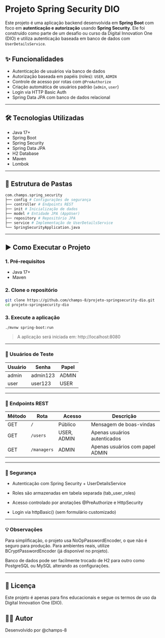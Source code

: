 # Projeto Spring Security DIO

Este projeto é uma aplicação backend desenvolvida em **Spring Boot** com foco em **autenticação e autorização** usando **Spring Security**. Ele foi construído como parte de um desafio ou curso da Digital Innovation One (DIO) e utiliza autenticação baseada em banco de dados com `UserDetailsService`.

## ✨ Funcionalidades

- Autenticação de usuários via banco de dados
- Autorização baseada em papéis (roles): `USER`, `ADMIN`
- Controle de acesso por rotas com `@PreAuthorize`
- Criação automática de usuários padrão (`admin`, `user`)
- Login via HTTP Basic Auth
- Spring Data JPA com banco de dados relacional

---

## 🛠️ Tecnologias Utilizadas

- Java 17+
- Spring Boot
- Spring Security
- Spring Data JPA
- H2 Database
- Maven
- Lombok

---

## 📁 Estrutura de Pastas

```bash
com.champs.spring_security
├── config # Configurações de segurança
├── controller # Endpoints REST
├── init # Inicialização de dados
├── model # Entidade JPA (AppUser)
├── repository # Repositório JPA
├── service # Implementação de UserDetailsService
└── SpringSecurityApplication.java
```


---

## ▶️ Como Executar o Projeto

### 1. Pré-requisitos

- Java 17+
- Maven

### 2. Clone o repositório

```bash
git clone https://github.com/champs-8/projeto-springsecurity-dio.git
cd projeto-springsecurity-dio
```

### 3. Execute a aplicação

```
./mvnw spring-boot:run
```
> A aplicação será iniciada em: http://localhost:8080

---

### 🔐 Usuários de Teste

| Usuário | Senha    | Papel |
| ------- | -------- | ----- |
| admin   | admin123 | ADMIN |
| user    | user123  | USER  |

---

### 🔀 Endpoints REST

| Método | Rota        | Acesso      | Descrição                       |
| ------ | ----------- | ----------- | ------------------------------- |
| GET    | `/`         | Público     | Mensagem de boas-vindas         |
| GET    | `/users`    | USER, ADMIN | Apenas usuários autenticados    |
| GET    | `/managers` | ADMIN       | Apenas usuários com papel ADMIN |

---

### 🔧 Segurança
- Autenticação com Spring Security + UserDetailsService

- Roles são armazenadas em tabela separada (tab_user_roles)

- Acesso controlado por anotações @PreAuthorize e HttpSecurity

- Login via httpBasic() (sem formulário customizado)

---

### 💡 Observações
Para simplificação, o projeto usa NoOpPasswordEncoder, o que não é seguro para produção. Para ambientes reais, utilize BCryptPasswordEncoder (já disponível no projeto).

Banco de dados pode ser facilmente trocado de H2 para outro como PostgreSQL ou MySQL alterando as configurações.

---

## 📄 Licença
Este projeto é apenas para fins educacionais e segue os termos de uso da Digital Innovation One (DIO).

## 🙋‍♂️ Autor
Desenvolvido por @champs-8



